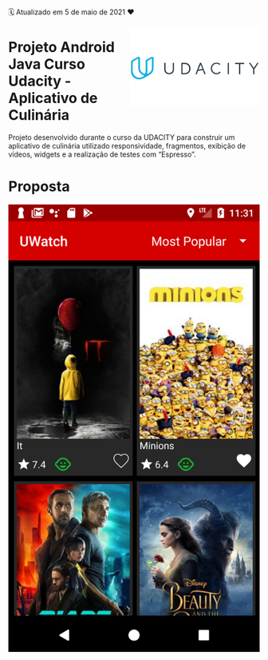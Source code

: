 :spiral_calendar: Atualizado em 5 de maio de 2021 :heart:

<img align="right" alt="GIF" height="160px" src="https://github.com/rdeconti/rdeconti-resources/blob/main/Udacity%20-%20Logotipo.png" />

# Projeto Android Java Curso Udacity - Aplicativo de Culinária

Projeto desenvolvido durante o curso da UDACITY para construir um aplicativo de culinária utilizado responsividade, fragmentos, exibição de vídeos, widgets e a realização de testes com “Espresso”.

# Proposta

<img align="center" alt="GIF" src="https://github.com/rdeconti/Projeto-UDACITY-Android-Java-Aplicativo-Filmes-Famosos-2/blob/main/findMovie2.png" />
